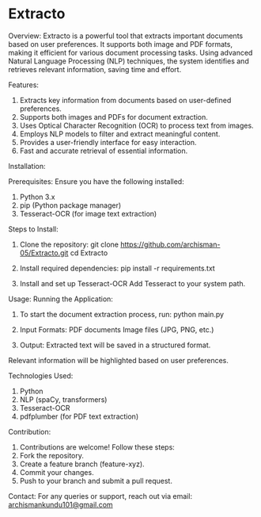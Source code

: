 # Extracto

Overview:
Extracto is a powerful tool that extracts important documents based on user preferences. It supports both image and PDF formats, making it efficient for various document processing tasks. Using advanced Natural Language Processing (NLP) techniques, the system identifies and retrieves relevant information, saving time and effort.

Features:

1. Extracts key information from documents based on user-defined preferences.
2. Supports both images and PDFs for document extraction.
3. Uses Optical Character Recognition (OCR) to process text from images.
4. Employs NLP models to filter and extract meaningful content.
5. Provides a user-friendly interface for easy interaction.
6. Fast and accurate retrieval of essential information.

Installation:

Prerequisites:
Ensure you have the following installed:
1. Python 3.x
2. pip (Python package manager)
3. Tesseract-OCR (for image text extraction)

Steps to Install:
1. Clone the repository:
git clone https://github.com/archisman-05/Extracto.git
cd Extracto

2. Install required dependencies:
pip install -r requirements.txt

3. Install and set up Tesseract-OCR
Add Tesseract to your system path.

Usage:
Running the Application:
1. To start the document extraction process, run:
python main.py

2. Input Formats:
PDF documents
Image files (JPG, PNG, etc.)

3. Output:
Extracted text will be saved in a structured format.

Relevant information will be highlighted based on user preferences.

Technologies Used:
1. Python
2. NLP (spaCy, transformers)
3. Tesseract-OCR
4. pdfplumber (for PDF text extraction)

Contribution:
1. Contributions are welcome! Follow these steps:
2. Fork the repository.
3. Create a feature branch (feature-xyz).
4. Commit your changes.
5. Push to your branch and submit a pull request.

Contact:
For any queries or support, reach out via email: archismankundu101@gmail.com
